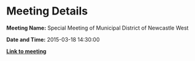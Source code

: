 # Meeting Details

**Meeting Name:** Special Meeting of Municipal District of Newcastle West

**Date and Time:** 2015-03-18 14:30:00

**<a href="https://www.limerick.ie/council/whats-on/special-meeting-municipal-district-newcastle-west" target="_blank">Link to meeting</a>**

